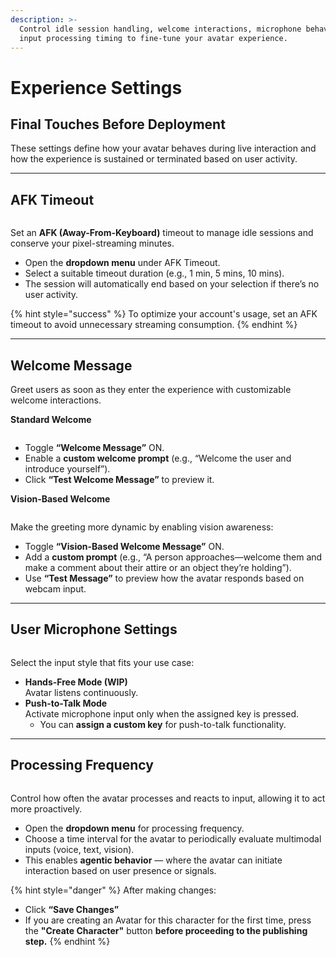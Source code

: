 ```yaml
---
description: >-
  Control idle session handling, welcome interactions, microphone behavior, and
  input processing timing to fine-tune your avatar experience.
---
```


# Experience Settings

## **Final Touches Before Deployment**

These settings define how your avatar behaves during live interaction and how the experience is sustained or terminated based on user activity.

***

## **AFK Timeout**

<figure><img src="https://lh7-rt.googleusercontent.com/docsz/AD_4nXfHZtMlfMw-lxVl3Uor1UdKTyiHogz_kblzCYnWHd5TDX_LizTBMO_mq82Hc9icj-x_TqZ_NXAifbBV1drCTia9_6AaANrFvdBEKtyvTKNEixT1l7pcXugSKBVgxnvU1qU22Af-Xw?key=UBmSq8Y7gM25yDvVwPYY7g" alt=""><figcaption></figcaption></figure>

Set an **AFK (Away-From-Keyboard)** timeout to manage idle sessions and conserve your pixel-streaming minutes.

* Open the **dropdown menu** under AFK Timeout.
* Select a suitable timeout duration (e.g., 1 min, 5 mins, 10 mins).
* The session will automatically end based on your selection if there’s no user activity.

{% hint style="success" %}
To optimize your account's usage, set an AFK timeout to avoid unnecessary streaming consumption.
{% endhint %}

***

## **Welcome Message**

Greet users as soon as they enter the experience with customizable welcome interactions.

**Standard Welcome**

<figure><img src="https://lh7-rt.googleusercontent.com/docsz/AD_4nXdFwaTaZGwtD_yO0JaIAKqaZgnKRNvVmUFjzTflqOXxZl4BUzkJrw4eX7n7VqPBBPaXJgG2v1-Gux0TVXQFTajwpDJvzEevnOzYE3RkS8zm89cu0Y7i8Bu6GF-gsmHxGSuDIUru_w?key=UBmSq8Y7gM25yDvVwPYY7g" alt=""><figcaption></figcaption></figure>

* Toggle **“Welcome Message”** ON.
* Enable a **custom welcome prompt** (e.g., “Welcome the user and introduce yourself”).
* Click **“Test Welcome Message”** to preview it.

**Vision-Based Welcome**

<figure><img src="https://lh7-rt.googleusercontent.com/docsz/AD_4nXday5rBZZsNcNxKV2kHJht7CwWbEAJg-vZttQzxBPtJ6SyElog1aHLWt-_2loGATkELlQ3-u2cZna2_HzJb7kG3_nPb2_7043MCMXn--Fe4y33eFQ9YitqArPMBiqro1OmL0Ga55Q?key=UBmSq8Y7gM25yDvVwPYY7g" alt=""><figcaption></figcaption></figure>

Make the greeting more dynamic by enabling vision awareness:

* Toggle **“Vision-Based Welcome Message”** ON.
* Add a **custom prompt** (e.g., “A person approaches—welcome them and make a comment about their attire or an object they’re holding”).
* Use **“Test Message”** to preview how the avatar responds based on webcam input.

***

## **User Microphone Settings**

<figure><img src="https://lh7-rt.googleusercontent.com/docsz/AD_4nXdZm8XIvGdblm_lX3z47mw7kvt0jCOqLsi6DH8NxdrMKvpixxYgNknAm8BQoBmp5YCnkwjQsY76DI_6HKPV3M3v0NSEPGhgnFcOnrWBWpcIc9_gvbVEj7XIHkrbXydb0vGuLoYI?key=UBmSq8Y7gM25yDvVwPYY7g" alt=""><figcaption></figcaption></figure>

Select the input style that fits your use case:

* **Hands-Free Mode (WIP)**\
  Avatar listens continuously.
* **Push-to-Talk Mode**\
  Activate microphone input only when the assigned key is pressed.
  * You can **assign a custom key** for push-to-talk functionality.

***

## Processing Frequency

<figure><img src="https://lh7-rt.googleusercontent.com/docsz/AD_4nXf-ebPyNjtfXrw5cSlsX6QHDaEfgTqx4O7fZxQO9iI6MqCu6EMLjSvLcUupwAyIkXGw4ZekRUFl7IOt67ANNMdhsLB_IQgvRCtkUL-SBxSYoUEJg3voRJc_jqqFNaxWoblJk-IA?key=UBmSq8Y7gM25yDvVwPYY7g" alt=""><figcaption></figcaption></figure>

Control how often the avatar processes and reacts to input, allowing it to act more proactively.

* Open the **dropdown menu** for processing frequency.
* Choose a time interval for the avatar to periodically evaluate multimodal inputs (voice, text, vision).
* This enables **agentic behavior** — where the avatar can initiate interaction based on user presence or signals.

{% hint style="danger" %}
After making changes:

* Click **“Save Changes”**
* If you are creating an Avatar for this character for the first time, press the **"Create Character"** button **before proceeding to the publishing step.**
{% endhint %}
